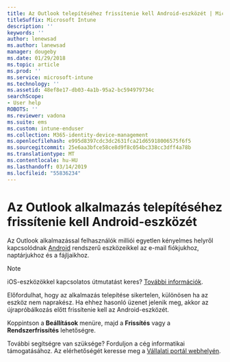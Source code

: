 ```yaml
---
title: Az Outlook telepítéséhez frissítenie kell Android-eszközét | Microsoft Docs
titleSuffix: Microsoft Intune
description: ''
keywords: ''
author: lenewsad
ms.author: lanewsad
manager: dougeby
ms.date: 01/29/2018
ms.topic: article
ms.prod: ''
ms.service: microsoft-intune
ms.technology: ''
ms.assetid: 48ef8e17-db03-4a1b-95a2-bc594979734c
searchScope:
- User help
ROBOTS: ''
ms.reviewer: vadona
ms.suite: ems
ms.custom: intune-enduser
ms.collection: M365-identity-device-management
ms.openlocfilehash: e995d8397cdc3dc2631fca21d65918006575f6f5
ms.sourcegitcommit: 25e6aa3bfce58ce8d9f8c054bc338cc3dff4a78b
ms.translationtype: MT
ms.contentlocale: hu-HU
ms.lasthandoff: 03/14/2019
ms.locfileid: "55836234"
---
```

# <a name="you-need-to-update-your-android-device-to-install-the-outlook-app"></a>Az Outlook alkalmazás telepítéséhez frissítenie kell Android-eszközét

Az Outlook alkalmazással felhasználók milliói egyetlen kényelmes helyről kapcsolódnak [Android](https://play.google.com/store/apps/details?id=com.microsoft.office.outlook) rendszerű eszközeikkel az e-mail fiókjukhoz, naptárjukhoz és a fájljaikhoz.

>[!NOTE]
> iOS-eszközökkel kapcsolatos útmutatást keres? [További információk](update-device-outlook-ios.md).

Előfordulhat, hogy az alkalmazás telepítése sikertelen, különösen ha az eszköz nem naprakész. Ha ehhez hasonló üzenet jelenik meg, akkor az újrapróbálkozás előtt frissítenie kell az Android-eszközét.

Koppintson a **Beállítások** menüre, majd a **Frissítés** vagy a **Rendszerfrissítés** lehetőségre.

További segítségre van szüksége? Forduljon a cég informatikai támogatásához. Az elérhetőségét keresse meg a [Vállalati portál webhelyén](https://go.microsoft.com/fwlink/?linkid=2010980).
